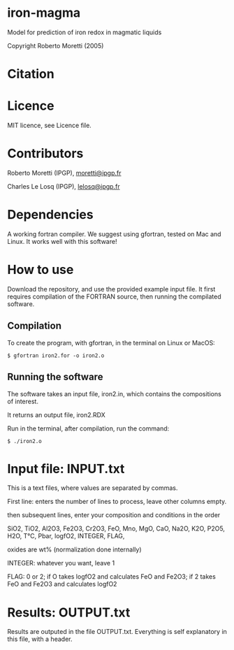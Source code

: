 # iron-magma

Model for prediction of iron redox in magmatic liquids

Copyright Roberto Moretti (2005)

# Citation

# Licence

MIT licence, see Licence file.

# Contributors

Roberto Moretti (IPGP), moretti@ipgp.fr

Charles Le Losq (IPGP), lelosq@ipgp.fr

# Dependencies

A working fortran compiler. We suggest using gfortran, tested on Mac and Linux. It works well with this software!

# How to use

Download the repository, and use the provided example input file. It first requires compilation of the FORTRAN source, then running the compilated software.

## Compilation

To create the program, with gfortran, in the terminal on Linux or MacOS:

`$ gfortran iron2.for -o iron2.o`

## Running the software

The software takes an input file, iron2.in, which contains the compositions of interest.

It returns an output file, iron2.RDX

Run in the terminal, after compilation, run the command:

`$ ./iron2.o`

# Input file: INPUT.txt

This is a text files, where values are separated by commas.

First line: enters the number of lines to process, leave other columns empty.

then subsequent lines, enter your composition and conditions in the order

SiO2, TiO2, Al2O3, Fe2O3, Cr2O3, FeO, Mno, MgO, CaO, Na2O, K2O, P2O5, H2O, T°C, Pbar, logfO2, INTEGER, FLAG,

oxides are wt% (normalization done internally)

INTEGER: whatever you want, leave 1

FLAG: 0 or 2; if O takes logfO2 and calculates FeO and Fe2O3; if 2 takes FeO and Fe2O3 and calculates logfO2

# Results: OUTPUT.txt

Results are outputed in the file OUTPUT.txt. Everything is self explanatory in this file, with a header.